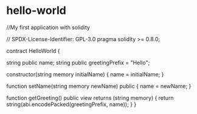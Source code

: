 # hello-world
//My first application with solidity


// SPDX-License-Identifier: GPL-3.0
pragma solidity >= 0.8.0;

contract HelloWorld {

   string public name;
   string public greetingPrefix = "Hello";

   constructor(string memory initialName) {
      name = initialName;
   }

   function setName(string memory newName) public {
      name = newName;
   }

   function getGreeting() public view returns (string memory) {
      return string(abi.encodePacked(greetingPrefix, name));
   }
}
      

